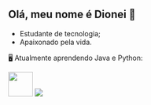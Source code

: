 ## Olá, meu nome é Dionei 👋
 - Estudante de tecnologia;
 - Apaixonado pela vida.
 
  🖥️ Atualmente aprendendo Java e Python:
  
 <img width ='50' heigth='50' src="https://cdn.jsdelivr.net/gh/devicons/devicon/icons/adonisjs/adonisjs-original.svg" />
 <img src="https://cdn.jsdelivr.net/gh/devicons/devicon/icons/python/python-original.svg" />
          

            
          
           
          
          
          

